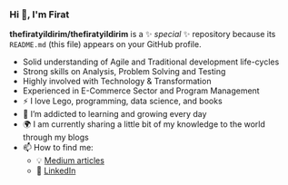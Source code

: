 ###                                                       Hi 👋, I'm Firat

**thefiratyildirim/thefiratyildirim** is a ✨ _special_ ✨ repository because its `README.md` (this file) appears on your GitHub profile.


- Solid understanding of Agile and Traditional development life-cycles
- Strong skills on Analysis, Problem Solving and Testing
- Highly involved with Technology & Transformation
- Experienced in E-Commerce Sector and Program Management
- :zap: I love Lego, programming, data science, and books
- 🌱 I’m addicted to learning and growing every day
- :earth_africa: I am currently sharing a little bit of my knowledge to the world through my blogs
- 📫 How to find me: 
  - :bulb: [Medium articles](https://medium.com/)
  - :office: [LinkedIn](https://www.linkedin.com/in/thefiratyildirim/)
